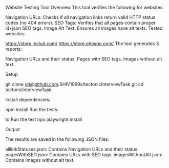 Website Testing Tool
Overview
This tool verifies the following for websites:

Navigation URLs: Checks if all navigation links return valid HTTP status codes (no 404 errors).
SEO Tags: Verifies that all pages contain proper ld+json SEO tags.
Image Alt Text: Ensures all images have alt texts.
Tested websites:

https://store.includ.com/
https://store.ohosgo.com/
The tool generates 3 reports:

Navigation URLs and their status.
Pages with SEO tags.
Images without alt text.

Setup

git clone git@github.com:SHIV1999s/tectonicInterviewTask.git
cd tectonicInterviewTask

Install dependencies:

npm install
Run the tests:

to Run the test
npx playwright install

Output

The results are saved in the following JSON files:

alllinkStatuses.json: Contains Navigation URLs and their status.
pagesWithSEO.json: Contains URLs with SEO tags.
imagesWithoutAlt.json: Contains Images without alt text.

